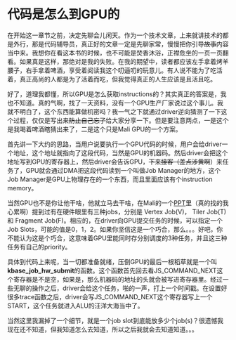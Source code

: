 # 代码是怎么到GPU的

在开始这一章节之前，决定先聊会儿闲天。作为一个技术文章，上来就讲技术的都是外行，那是代码辅导员，真正好的文章一定是先聊家常，慢慢把你引导~~故事~~内容当中来。我想你在看这本书的时候，也不可能是焚香沐浴，正襟危坐的一页一页翻看。如果真是这样，那绝对是我的失败。在我的期望中，读者都应该左手拿着烤羊腰子，右手拿着啤酒，享受着阅读我这个叨逼叨的玩意儿。有人说不能为了吃活着，真正高尚的人都是为了活着而吃，但我觉得真正的人生应该是且活且吃。

好了，道理我都懂，所以GPU是怎么获取instructions的？其实真正的答案是，我也不知道。真的气啊，找了一天资料，没有一个GPU生产厂家说过这个事儿。我就不明白了，这个东西能算做机密吗？我一气之下就通过driver逆向猜测了一下这个过程，仅仅是写出来~~防止自己忘了~~给大家分享一下。但是要注意两点，一是这个是我喝着啤酒瞎猜出来了，二是这个只是Mali GPU的一个方案。

首先讲一下大约的思路，当用户说要执行一个GPU代码的时候，用户会给driver一个地址，这个地址就指向了这段代码，当然是GPU的机器码。然后driver会把这个地址写到GPU的寄存器上，然后driver会告诉GPU，~~下来接客（差点涉黄啊~~）来任务了，GPU就会通过DMA把这段代码读到一个叫做Job Manager的地方，这个Job Manager是GPU上物理存在的一个东西，而且里面应该有个instruction memory。

当然GPU也不是你让他干啥，他就立马去干啥，在Mali的一个[PPT](http://fileadmin.cs.lth.se/cs/Education/EDAN35/guestLectures/ARM-Mali.pdf)里（真的找的我心累啊）提到过有在硬件眼里有三种jobs，分别是 Vertex Job\(V\)，  Tiler Job\(T\) 和 Fragment Job\(F\)。相应的，在driver向GPU提交任务的时候，可以指定一个Job Slots，可能的值是0，1，2。如果你坚信这是一个巧合，那么。。。好吧，你不能认为这是个巧合，这意味着GPU里能同时存分别调度的3种任务，并且这三种任务有自己的priority。

具体到代码上来呢，当一切都准备就绪，压倒GPU的最后一根稻草就是一个叫**kbase\_job\_hw\_submit**的函数。这个函数首先回去看JS\_COMMAND\_NEXT这个寄存器是不是空，如果是，那么机器码的地址的头就会被写进寄存器里。经过一些无聊的操作之后，driver会给这个任务，啪的一声，打上一个时间戳。在设置好很多trace函数之后，driver会写JS\_COMMAND\_NEXT这个寄存器写上一个START，这个任务就进入ALU的汪洋大海当中了。

当然这里我漏掉了一个细节，就是一个job slot到底能放多少个job\(s\)？很遗憾我现在还不知道，但我知道怎么去知道，所以之后我就会去知道知道。。。



